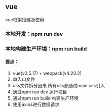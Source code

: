 ## vue
vue框架搭建及使用
### 本地开发：npm run dev
### 本地构建生产环境：npm run build
#### 要点：
1. vue(v2.5.17) + webpack(v4.20.2)
2. 单入口文件
3. css文件拆分出来 所有css都通过main.css引入
4. 通过npm run dev 运行项目
5. 通过npm run build 构建生产环境
6. 使用axios进行数据请求

